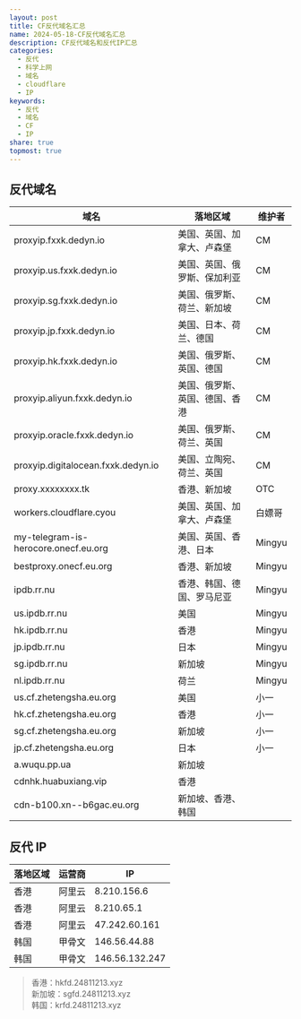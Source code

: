 ```yaml
---  
layout: post  
title: CF反代域名汇总  
name: 2024-05-18-CF反代域名汇总  
description: CF反代域名和反代IP汇总  
categories:  
  - 反代  
  - 科学上网  
  - 域名  
  - cloudflare  
  - IP  
keywords:  
  - 反代  
  - 域名  
  - CF  
  - IP  
share: true  
topmost: true  
---  
```

  
## 反代域名  
  
| 域名                                   | 落地区域            | 维护者    |  
| ------------------------------------ | --------------- | ------ |  
| proxyip.fxxk.dedyn.io                | 美国、英国、加拿大、卢森堡   | CM     |  
| proxyip.us.fxxk.dedyn.io             | 美国、英国、俄罗斯、保加利亚  | CM     |  
| proxyip.sg.fxxk.dedyn.io             | 美国、俄罗斯、荷兰、新加坡   | CM     |  
| proxyip.jp.fxxk.dedyn.io             | 美国、日本、荷兰、德国     | CM     |  
| proxyip.hk.fxxk.dedyn.io             | 美国、俄罗斯、英国、德国    | CM     |  
| proxyip.aliyun.fxxk.dedyn.io         | 美国、俄罗斯、英国、德国、香港 | CM     |  
| proxyip.oracle.fxxk.dedyn.io         | 美国、俄罗斯、荷兰、英国    | CM     |  
| proxyip.digitalocean.fxxk.dedyn.io   | 美国、立陶宛、荷兰、英国    | CM     |  
| proxy.xxxxxxxx.tk                    | 香港、新加坡          | OTC    |  
| workers.cloudflare.cyou              | 美国、英国、加拿大、卢森堡   | 白嫖哥    |  
| my-telegram-is-herocore.onecf.eu.org | 美国、英国、香港、日本     | Mingyu |  
| bestproxy.onecf.eu.org               | 香港、新加坡          | Mingyu |  
| ipdb.rr.nu                           | 香港、韩国、德国、罗马尼亚   | Mingyu |  
| us.ipdb.rr.nu                        | 美国              | Mingyu |  
| hk.ipdb.rr.nu                        | 香港              | Mingyu |  
| jp.ipdb.rr.nu                        | 日本              | Mingyu |  
| sg.ipdb.rr.nu                        | 新加坡             | Mingyu |  
| nl.ipdb.rr.nu                        | 荷兰              | Mingyu |  
| us.cf.zhetengsha.eu.org              | 美国              | 小一     |  
| hk.cf.zhetengsha.eu.org              | 香港              | 小一     |  
| sg.cf.zhetengsha.eu.org              | 新加坡             | 小一     |  
| jp.cf.zhetengsha.eu.org              | 日本              | 小一     |  
| a.wuqu.pp.ua                         | 新加坡             |        |  
| cdnhk.huabuxiang.vip                 | 香港              |        |  
| cdn-b100.xn--b6gac.eu.org            | 新加坡、香港、韩国       |        |  
  
## 反代 IP  
  
| 落地区域 | 运营商 | IP             |  
| ---- | --- | -------------- |  
| 香港   | 阿里云 | 8.210.156.6    |  
| 香港   | 阿里云 | 8.210.65.1     |  
| 香港   | 阿里云 | 47.242.60.161  |  
| 韩国   | 甲骨文 | 146.56.44.88   |  
| 韩国   | 甲骨文 | 146.56.132.247 |  
  
> 香港：hkfd.24811213.xyz    
> 新加坡：sgfd.24811213.xyz    
> 韩国：krfd.24811213.xyz  
